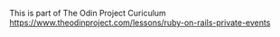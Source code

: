 This is part of The Odin Project Curiculum https://www.theodinproject.com/lessons/ruby-on-rails-private-events

